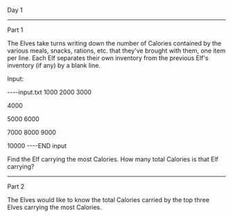 Day 1

---

Part 1

The Elves take turns writing down the number of Calories contained by the various meals, snacks, rations, etc. that they've brought with them, one item per line. Each Elf separates their own inventory from the previous Elf's inventory (if any) by a blank line.

Input:

----input.txt
1000
2000
3000

4000

5000
6000

7000
8000
9000

10000
----END input

Find the Elf carrying the most Calories. How many total Calories is that Elf carrying?

---

Part 2

The Elves would like to know the total Calories carried by the top three Elves carrying the most Calories.
